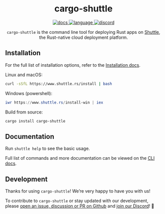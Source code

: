 <!-- markdownlint-disable -->
<div align="center">

# cargo-shuttle

<p align=center>
  <a href="https://docs.shuttle.rs/">
    <img alt="docs" src="https://img.shields.io/badge/docs-reference-orange">
  </a>
  <a href="https://github.com/shuttle-hq/shuttle/search?l=rust">
    <img alt="language" src="https://img.shields.io/badge/language-Rust-orange.svg">
  </a>
  <a href="https://discord.gg/shuttle">
    <img alt="discord" src="https://img.shields.io/discord/803236282088161321?logo=discord"/>
  </a>
</p>
<!-- markdownlint-restore -->

`cargo-shuttle` is the command line tool for deploying Rust apps on [Shuttle](https://www.shuttle.rs/), the Rust-native cloud deployment platform.

</div>

## Installation

For the full list of installation options, refer to the [Installation docs](https://docs.shuttle.rs/getting-started/installation).

Linux and macOS:

```sh
curl -sSfL https://www.shuttle.rs/install | bash
```

Windows (powershell):

```powershell
iwr https://www.shuttle.rs/install-win | iex
```

Build from source:

```bash
cargo install cargo-shuttle
```

## Documentation

Run `shuttle help` to see the basic usage.

Full list of commands and more documentation can be viewed on the [CLI docs](https://docs.shuttle.rs/getting-started/shuttle-commands).

## Development

Thanks for using `cargo-shuttle`! We’re very happy to have you with us!

To contribute to `cargo-shuttle` or stay updated with our development, please [open an issue, discussion or PR on Github](https://github.com/shuttle-hq/shuttle) and [join our Discord](https://discord.gg/shuttle)! 🚀
